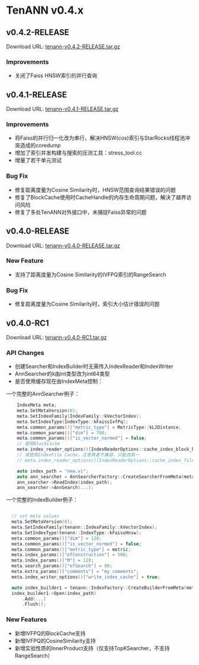 # TenANN v0.4.x

## v0.4.2-RELEASE
Download URL: [tenann-v0.4.2-RELEASE.tar.gz](https://mirrors.tencent.com/repository/generic/doris_thirdparty/tenann-v0.4.2-RELEASE.tar.gz)

### Improvements
- 关闭了Faiss HNSW索引的并行查询

## v0.4.1-RELEASE
Download URL: [tenann-v0.4.1-RELEASE.tar.gz](https://mirrors.tencent.com/repository/generic/doris_thirdparty/tenann-v0.4.1-RELEASE.tar.gz)

### Improvements
- 将Faiss的并行归一化改为串行，解决HNSW(cos)索引与StarRocks线程池冲突造成的coredump
- 增加了索引并发构建与搜索的压测工具：stress_tool.cc
- 增量了若干单元测试
  
### Bug Fix
- 修复距离度量为Cosine Similarity时，HNSW范围查询结果错误的问题
- 修复了BlockCache使用时CacheHandle的内存生命周期问题，解决了越界访问风险
- 修复了多处TenANN对外接口中，未捕捉Faiss异常的问题

## v0.4.0-RELEASE
Download URL: [tenann-v0.4.0-RELEASE.tar.gz](https://mirrors.tencent.com/repository/generic/doris_thirdparty/tenann-v0.4.0-RELEASE.tar.gz)

### New Feature
- 支持了距离度量为Cosine Similarity的IVFPQ索引的RangeSearch

### Bug Fix
- 修复距离度量为Cosine Similarity时，索引大小估计错误的问题

## v0.4.0-RC1
Download URL: [tenann-v0.4.0-RC1.tar.gz](https://mirrors.tencent.com/repository/generic/doris_thirdparty/tenann-v0.4.0-RC1.tar.gz)

### API Changes

- 创建Searcher和IndexBuilder时无需传入IndexReader和IndexWriter
- AnnSearcher的k由int类型改为int64类型
- 是否使用缓存现在由IndexMeta控制：

一个完整的AnnSearcher例子：
```c++
    IndexMeta meta;
    meta.SetMetaVersion(0);
    meta.SetIndexFamily(IndexFamily::kVectorIndex);
    meta.SetIndexType(IndexType::kFaissIvfPq);
    meta.common_params()["metric_type"] = MetricType::kL2Distance;
    meta.common_params()["dim"] = 768;
    meta.common_params()["is_vector_normed"] = false;
    // 使用BlockCache
    meta.index_reader_options()[IndexReaderOptions::cache_index_block_key] = true;
    // 或使用IndexFile Cache，注意两者不兼容，只能选其一
    // meta.index_reader_options()[IndexReaderOptions::cache_index_file_key] = true;

    auto index_path = "new.vi";
    auto ann_searcher = AnnSearcherFactory::CreateSearcherFromMeta(meta);
    ann_searcher->ReadIndex(index_path);
    ann_searcher->AnnSearch(...);
```

一个完整的IndexBuilder例子：
```c++

  // set meta values
  meta.SetMetaVersion(0);
  meta.SetIndexFamily(tenann::IndexFamily::kVectorIndex);
  meta.SetIndexType(tenann::IndexType::kFaissHnsw);
  meta.common_params()["dim"] = 128;
  meta.common_params()["is_vector_normed"] = false;
  meta.common_params()["metric_type"] = metric;
  meta.index_params()["efConstruction"] = 500;
  meta.index_params()["M"] = 128;
  meta.search_params()["efSearch"] = 80;
  meta.extra_params()["comments"] = "my comments";
  meta.index_writer_options()["write_index_cache"] = true;

  auto index_builder1 = tenann::IndexFactory::CreateBuilderFromMeta(meta);
  index_builder1->Open(index_path)
      .Add(...)
      .Flush();
```

### New Features

- 新增IVFPQ的BlockCache支持
- 新增IVFPQ的CosineSimilarity支持
- 新增实验性质的InnerProduct支持（仅支持TopKSearcher，不支持RangeSearch）


